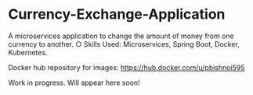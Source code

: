# Currency-Exchange-Application
A microservices application to change the amount of money from one currency to another.
○ Skills Used: Microservices, Spring Boot, Docker, Kubernetes.

Docker hub repository for images: https://hub.docker.com/u/pbishnoi595

Work in progress. Will appear here soon!
